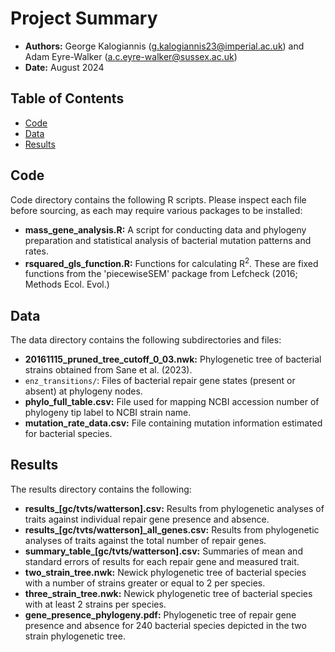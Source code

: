 # Project Summary
* **Authors:** George Kalogiannis (g.kalogiannis23@imperial.ac.uk) and Adam Eyre-Walker (a.c.eyre-walker@sussex.ac.uk)
* **Date:** August 2024

## Table of Contents
* [Code](#code)
* [Data](#data)
* [Results](#results)


## Code
Code directory contains the following R scripts. Please inspect each file before sourcing, as each may require various packages to be installed:
- **mass_gene_analysis.R:** A script for conducting data and phylogeny preparation and statistical analysis of bacterial mutation patterns and rates.
- **rsquared_gls_function.R:** Functions for calculating R<sup>2</sup>. These are fixed functions from the 'piecewiseSEM' package from Lefcheck (2016; Methods Ecol. Evol.)

## Data
The data directory contains the following subdirectories and files:
- **20161115_pruned_tree_cutoff_0_03.nwk:** Phylogenetic tree of bacterial strains obtained from Sane et al. (2023).
- ```enz_transitions/```:  Files of bacterial repair gene states (present or absent) at phylogeny nodes.
- **phylo_full_table.csv:** File used for mapping NCBI accession number of phylogeny tip label to NCBI strain name.
- **mutation_rate_data.csv:** File containing mutation information estimated for bacterial species.

## Results
The results directory contains the following:
- **results_[gc/tvts/watterson].csv:** Results from phylogenetic analyses of traits against individual repair gene presence and absence. 
- **results_[gc/tvts/watterson]_all_genes.csv:** Results from phylogenetic analyses of traits against the total number of repair genes.
- **summary_table_[gc/tvts/watterson].csv:** Summaries of mean and standard errors of results for each repair gene and measured trait.
- **two_strain_tree.nwk:** Newick phylogenetic tree of bacterial species with a number of strains greater or equal to 2 per species. 
- **three_strain_tree.nwk:** Newick phylogenetic tree of bacterial species with at least 2 strains per species.
- **gene_presence_phylogeny.pdf:** Phylogenetic tree of repair gene presence and absence for 240 bacterial species depicted in the two strain phylogenetic tree.